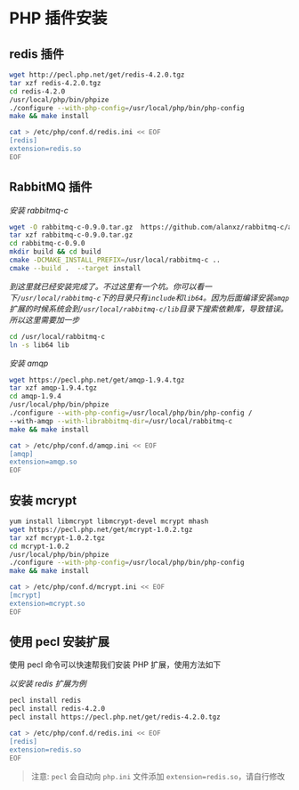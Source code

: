 # PHP 插件安装


## redis 插件

```bash
wget http://pecl.php.net/get/redis-4.2.0.tgz
tar xzf redis-4.2.0.tgz
cd redis-4.2.0
/usr/local/php/bin/phpize
./configure --with-php-config=/usr/local/php/bin/php-config
make && make install

cat > /etc/php/conf.d/redis.ini << EOF
[redis]
extension=redis.so
EOF
```

## RabbitMQ 插件

*安装 rabbitmq-c*

```bash
wget -O rabbitmq-c-0.9.0.tar.gz  https://github.com/alanxz/rabbitmq-c/archive/v0.9.0.tar.gz
tar xzf rabbitmq-c-0.9.0.tar.gz
cd rabbitmq-c-0.9.0
mkdir build && cd build
cmake -DCMAKE_INSTALL_PREFIX=/usr/local/rabbitmq-c ..
cmake --build .  --target install
```

*到这里就已经安装完成了。不过这里有一个坑。你可以看一下`/usr/local/rabbitmq-c`下的目录只有`include`和`lib64`。因为后面编译安装`amqp`扩展的时候系统会到`/usr/local/rabbitmq-c/lib`目录下搜索依赖库，导致错误。所以这里需要加一步*

```bash
cd /usr/local/rabbitmq-c
ln -s lib64 lib
```

*安装 amqp*

```bash
wget https://pecl.php.net/get/amqp-1.9.4.tgz
tar xzf amqp-1.9.4.tgz
cd amqp-1.9.4
/usr/local/php/bin/phpize
./configure --with-php-config=/usr/local/php/bin/php-config /
--with-amqp --with-librabbitmq-dir=/usr/local/rabbitmq-c
make && make install

cat > /etc/php/conf.d/amqp.ini << EOF
[amqp]
extension=amqp.so
EOF
```

## 安装 mcrypt

```bash
yum install libmcrypt libmcrypt-devel mcrypt mhash
wget https://pecl.php.net/get/mcrypt-1.0.2.tgz
tar xzf mcrypt-1.0.2.tgz
cd mcrypt-1.0.2
/usr/local/php/bin/phpize
./configure --with-php-config=/usr/local/php/bin/php-config
make && make install

cat > /etc/php/conf.d/mcrypt.ini << EOF
[mcrypt]
extension=mcrypt.so
EOF
```

## 使用 pecl 安装扩展

使用 pecl 命令可以快速帮我们安装 PHP 扩展，使用方法如下

*以安装 redis 扩展为例*

```bash
pecl install redis
pecl install redis-4.2.0
pecl install https://pecl.php.net/get/redis-4.2.0.tgz

cat > /etc/php/conf.d/redis.ini << EOF
[redis]
extension=redis.so
EOF
```

> 注意: `pecl` 会自动向 `php.ini` 文件添加 `extension=redis.so`，请自行修改
